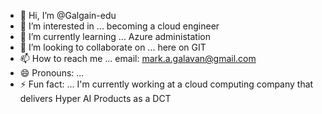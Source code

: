 - 👋 Hi, I’m @Galgain-edu
- 👀 I’m interested in ... becoming a cloud engineer   
- 🌱 I’m currently learning ... Azure administation   
- 💞️ I’m looking to collaborate on ... here on GIT 
- 📫 How to reach me ... email: mark.a.galavan@gmail.com
- 😄 Pronouns: ...
- ⚡ Fun fact: ... I'm currently working at a cloud computing company that delivers Hyper AI Products as a DCT

<!---
Galgain-edu/Galgain-edu is a ✨ special ✨ repository because its `README.md` (this file) appears on your GitHub profile.
You can click the Preview link to take a look at your changes.
--->
